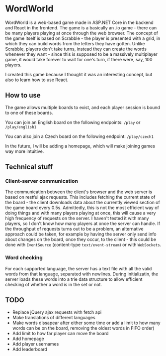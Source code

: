 ﻿
# WordWorld

WordWorld is a web-based game made in ASP.NET Core in the backend and React in the frontend. The game is a basically an .io game - there can be
many players playing at once through the web browser. The concept of the game itself is based on Scrabble - the player is presented with a grid,
in which they can build words from the letters they have gotten. Unlike Scrabble, players don't take turns, instead
they can create the words whenever they want - since this is supposed to be a massively multiplayer game, it would take forever to wait for one's
turn, if there were, say, 100 players.

I created this game because I thought it was an interesting concept, but also to learn how to use React.

## How to use

The game allows multiple boards to exist, and each player session is bound to one of these boards.

You can join an English board on the following endpoints: `/play` or `/play/english1`

You can also join a Czech board on the following endpoint: `/play/czech1`

In the future, I will be adding a homepage, which will make joining games way more intuitive.

## Technical stuff

### Client-server communication

The communication between the client's browser and the web server is based on restful ajax requests. This includes fetching the current state of the board -
the client downloads data about the currently viewed section of the game board every 0.5s. Admittedly, this is not the most efficient way of doing things and with
many players playing at once, this will cause a very high frequency of requests on the server. I haven't tested it with many players, so I don't know how 
many players at once the server can handle. If the throughput of requests turns out to be a problem, an alternative approach could be taken, for example
by having the server only send info about changes on the board, once they occur, to the client - this could be done with `EventSource` (content-type `text/event-stream`) or with `WebSockets`.

### Word checking

For each supported language, the server has a text file with all the valid words from that language, separated with newlines. During initializatin, the server loads these
words into a trie data structure to allow efficient checking of whether a word is in the set or not.

## TODO

- Replace jQuery ajax requests with fetch api
- Make translations of different languages
- Make words dissapear after either some time or add a limit to how many words can be on the board, removing the oldest words in FIFO order)
- Add limit to how far player can move the board
- Add homepage
- Add player usernames
- Add leaderboard